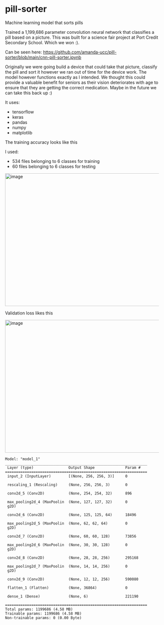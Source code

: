 # pill-sorter

Machine learning model that sorts pills

Trained a 1,199,686 parameter convolution neural network that classifies a pill based on a picture. This was built for a science fair project at Port Credit Secondary School. Which we won :).

Can be seen here:  https://github.com/amanda-ucc/pill-sorter/blob/main/cnn-pill-sorter.ipynb

Originally we were going build a device that could take that picture, classify the pill and sort it however we ran out of time for the device work. The model however functions exactly as I intended. We thought this could provide a valuable benefit for seniors as their vision deteriorates with age to ensure that they are getting the correct medication. Maybe in the future we can take this back up :)

It uses:

- tensorflow
- keras
- pandas
- numpy
- matplotlib

The training accuracy looks like this 

I used:
- 534 files belonging to 6 classes for training
- 60 files belonging to 6 classes for testing

<img width="547" height="433" alt="image" src="https://github.com/user-attachments/assets/508e3518-70ab-4cbf-bbf3-64da2d92e0d0" />


Validation loss likes this

<img width="547" height="433" alt="image" src="https://github.com/user-attachments/assets/f63b60dc-773c-494e-a27f-8fe30936275d" />

```
Model: "model_1"
_________________________________________________________________
 Layer (type)                Output Shape              Param #   
=================================================================
 input_2 (InputLayer)        [(None, 256, 256, 3)]     0         
                                                                 
 rescaling_1 (Rescaling)     (None, 256, 256, 3)       0         
                                                                 
 conv2d_5 (Conv2D)           (None, 254, 254, 32)      896       
                                                                 
 max_pooling2d_4 (MaxPoolin  (None, 127, 127, 32)      0         
 g2D)                                                            
                                                                 
 conv2d_6 (Conv2D)           (None, 125, 125, 64)      18496     
                                                                 
 max_pooling2d_5 (MaxPoolin  (None, 62, 62, 64)        0         
 g2D)                                                            
                                                                 
 conv2d_7 (Conv2D)           (None, 60, 60, 128)       73856     
                                                                 
 max_pooling2d_6 (MaxPoolin  (None, 30, 30, 128)       0         
 g2D)                                                            
                                                                 
 conv2d_8 (Conv2D)           (None, 28, 28, 256)       295168    
                                                                 
 max_pooling2d_7 (MaxPoolin  (None, 14, 14, 256)       0         
 g2D)                                                            
                                                                 
 conv2d_9 (Conv2D)           (None, 12, 12, 256)       590080    
                                                                 
 flatten_1 (Flatten)         (None, 36864)             0         
                                                                 
 dense_1 (Dense)             (None, 6)                 221190    
                                                                 
=================================================================
Total params: 1199686 (4.58 MB)
Trainable params: 1199686 (4.58 MB)
Non-trainable params: 0 (0.00 Byte)
```


